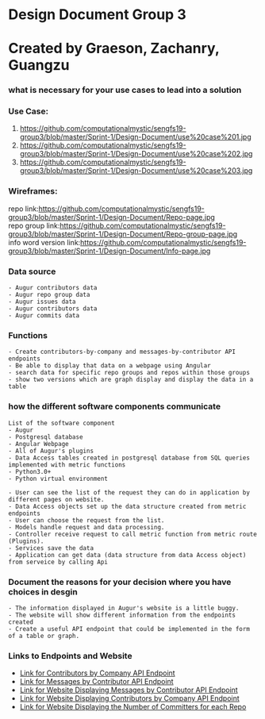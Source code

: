 # Design Document Group 3 <br><br> Created by Graeson, Zachanry, Guangzu

### what is necessary for your use cases to lead into a solution

### Use Case:
1. https://github.com/computationalmystic/sengfs19-group3/blob/master/Sprint-1/Design-Document/use%20case%201.jpg
2. https://github.com/computationalmystic/sengfs19-group3/blob/master/Sprint-1/Design-Document/use%20case%202.jpg
3. https://github.com/computationalmystic/sengfs19-group3/blob/master/Sprint-1/Design-Document/use%20case%203.jpg

### Wireframes:
repo link:https://github.com/computationalmystic/sengfs19-group3/blob/master/Sprint-1/Design-Document/Repo-page.jpg <br>
repo group link:https://github.com/computationalmystic/sengfs19-group3/blob/master/Sprint-1/Design-Document/Repo-group-page.jpg<br>
info word version link:https://github.com/computationalmystic/sengfs19-group3/blob/master/Sprint-1/Design-Document/Info-page.jpg<br>

### Data source
  
    - Augur contributors data
    - Augur repo group data
    - Augur issues data 
    - Augur contributors data
    - Augur commits data

### Functions

    - Create contributors-by-company and messages-by-contributor API endpoints
    - Be able to display that data on a webpage using Angular
    - search data for specific repo groups and repos within those groups 
    - show two versions which are graph display and display the data in a table 

### how the different software components communicate 
    List of the software component
    - Augur
    - Postgresql database
    - Angular Webpage
    - All of Augur's plugins
    - Data Access tables created in postgresql database from SQL queries implemented with metric functions
    - Python3.0+ 
    - Python virtual environment
    
    - User can see the list of the request they can do in application by different pages on website.
    - Data Access objects set up the data structure created from metric endpoints
    - User can choose the request from the list.
    - Models handle request and data processing.
    - Controller receive request to call metric function from metric route (Plugins).
    - Services save the data
    - Application can get data (data structure from data Access object) from serveice by calling Api 
    
    

### Document the reasons for your decision where you have choices in desgin
  
    - The information displayed in Augur's website is a little buggy.
    - The website will show different information from the endpoints created
    - Create a useful API endpoint that could be implemented in the form of a table or graph.
    
### Links to Endpoints and Website
* [Link for Contributors by Company API Endpoint](http://129.114.104.142:5000/api/unstable/repo-groups/20/contributors-by-company)
* [Link for Messages by Contributor API Endpoint](http://129.114.104.142:5000/api/unstable/repo-groups/20/messages-by-contributor)
* [Link for Website Displaying Messages by Contributor API Endpoint](http://129.114.104.142:4250/messages/20)
* [Link for Website Displaying Contributors by Company API Endpoint](http://129.114.104.142:4250/contributors/20)
* [Link for Website Displaying the Number of Committers for each Repo](http://129.114.104.142:4250/repo)










